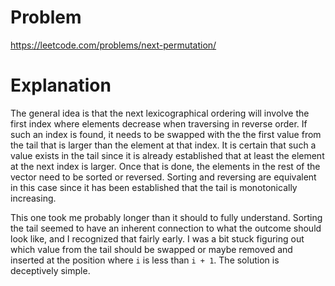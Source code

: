 # Problem

https://leetcode.com/problems/next-permutation/

# Explanation

The general idea is that the next lexicographical ordering will involve the first index where elements decrease when traversing in reverse order. If such an index is found, it needs to be swapped with the the first value from the tail that is larger than the element at that index. It is certain that such a value exists in the tail since it is already established that at least the element at the next index is larger. Once that is done, the elements in the rest of the vector need to be sorted or reversed. Sorting and reversing are equivalent in this case since it has been established that the tail is monotonically increasing.

This one took me probably longer than it should to fully understand. Sorting the tail seemed to have an inherent connection to what the outcome should look like, and I recognized that fairly early. I was a bit stuck figuring out which value from the tail should be swapped or maybe removed and inserted at the position where `i` is less than `i + 1`. The solution is deceptively simple.

